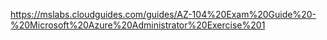 https://mslabs.cloudguides.com/guides/AZ-104%20Exam%20Guide%20-%20Microsoft%20Azure%20Administrator%20Exercise%201
